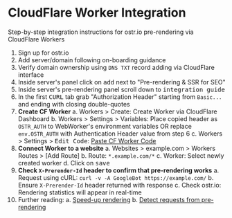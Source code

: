 # CloudFlare Worker Integration

Step-by-step integration instructions for ostr.io pre-rendering via CloudFlare Workers

1. Sign up for ostr.io
2. Add server/domain following on-boarding guidance
3. Verify domain ownership using `DNS TXT` record adding via CloudFlare interface
4. Inside server's panel click on <kbd>add</kbd> next to "Pre-rendering & SSR for SEO"
5. Inside server's pre-rendering panel scroll down to <kbd>integration guide</kbd>
6. In the first <kbd>CURL</kbd> tab grab "Authorization Header" starting from `Basic...` and ending with closing double-quotes
7. __Create CF Worker__
  a. Workers > Create: Create Worker via CloudFlare Dashboard
  b. Workers > Settings > Variables: Place copied header as `OSTR_AUTH` to WebWorker's environment variables OR replace `env.OSTR_AUTH` with Authentication Header value from step 6
  c. Workers > Settings > <kbd>Edit Code</kbd>: [Paste CF Worker Code](https://github.com/veliovgroup/spiderable-middleware/blob/master/examples/cloudflare.worker.js)
8. __Connect Worker to a website__
  a. Websites > example.com > Workers Routes > [Add Route]
  b. Route: `*.example.com/*`
  c. Worker: Select newly created worker
  d. Click on <kbd>save</kbd>
9. __Check `X-Prerender-Id` header to confirm that pre-rendering works__
  a. Request using cURL: `curl -v -A GoogleBot https://example.com/`
  b. Ensure `X-Prerender-Id` header returned with response
  c. Check ostr.io: Rendering statistics will appear in real-time
10. Further reading:
  a. [Speed-up rendering](https://github.com/veliovgroup/spiderable-middleware?tab=readme-ov-file#speed-up-rendering)
  b. [Detect requests from pre-rendering](https://github.com/veliovgroup/spiderable-middleware?tab=readme-ov-file#detect-request-from-pre-rendering-engine-during-runtime)

